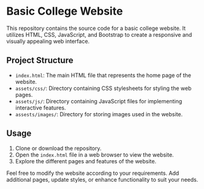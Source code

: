 # Basic College Website

This repository contains the source code for a basic college website. It utilizes HTML, CSS, JavaScript, and Bootstrap to create a responsive and visually appealing web interface.

## Project Structure

- `index.html`: The main HTML file that represents the home page of the website.
- `assets/css/`: Directory containing CSS stylesheets for styling the web pages.
- `assets/js/`: Directory containing JavaScript files for implementing interactive features.
- `assests/images/`: Directory for storing images used in the website.

## Usage

1. Clone or download the repository.
2. Open the `index.html` file in a web browser to view the website.
3. Explore the different pages and features of the website.

Feel free to modify the website according to your requirements. Add additional pages, update styles, or enhance functionality to suit your needs.
